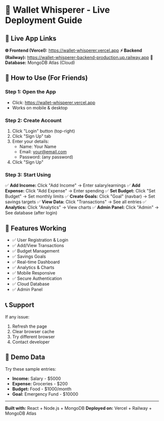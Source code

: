 # 🚀 Wallet Whisperer - Live Deployment Guide

## 📱 Live App Links

**🌐 Frontend (Vercel):** https://wallet-whisperer.vercel.app
**⚡ Backend (Railway):** https://wallet-whisperer-backend-production.up.railway.app
**💾 Database:** MongoDB Atlas (Cloud)

## 🎯 How to Use (For Friends)

### Step 1: Open the App
- Click: https://wallet-whisperer.vercel.app
- Works on mobile & desktop

### Step 2: Create Account
1. Click "Login" button (top-right)
2. Click "Sign Up" tab
3. Enter your details:
   - Name: Your Name
   - Email: your@email.com
   - Password: (any password)
4. Click "Sign Up"

### Step 3: Start Using
✅ **Add Income:** Click "Add Income" → Enter salary/earnings
✅ **Add Expense:** Click "Add Expense" → Enter spending
✅ **Set Budget:** Click "Set Budget" → Set monthly limits
✅ **Create Goals:** Click "Goal" (navbar) → Set savings targets
✅ **View Data:** Click "Transactions" → See all entries
✅ **Analytics:** Click "Analytics" → View charts
✅ **Admin Panel:** Click "Admin" → See database (after login)

## 🔧 Features Working

- ✅ User Registration & Login
- ✅ Add/View Transactions
- ✅ Budget Management
- ✅ Savings Goals
- ✅ Real-time Dashboard
- ✅ Analytics & Charts
- ✅ Mobile Responsive
- ✅ Secure Authentication
- ✅ Cloud Database
- ✅ Admin Panel

## 📞 Support

If any issue:
1. Refresh the page
2. Clear browser cache
3. Try different browser
4. Contact developer

## 🎉 Demo Data

Try these sample entries:
- **Income:** Salary - $5000
- **Expense:** Groceries - $200
- **Budget:** Food - $1000/month
- **Goal:** Emergency Fund - $10000

---
**Built with:** React + Node.js + MongoDB
**Deployed on:** Vercel + Railway + MongoDB Atlas